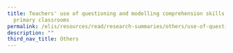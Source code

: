 ```yaml
---
title: Teachers' use of questioning and modelling comprehension skills in
  primary classrooms
permalink: /elis/resources/read/research-summaries/others/use-of-questioning-and-modelling-comprehension-skills/
description: ""
third_nav_title: Others
---
```

